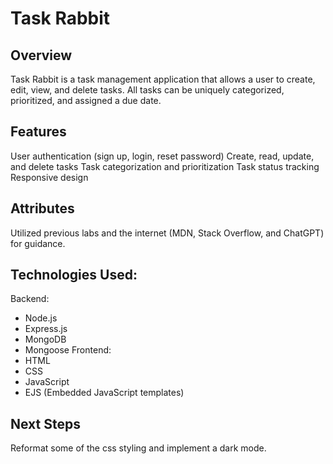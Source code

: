 # Task Rabbit

## Overview
Task Rabbit is a task management application that allows a user to create, edit, view, and delete tasks. All tasks can be uniquely categorized, prioritized, and assigned a due date. 

## Features
User authentication (sign up, login, reset password)
Create, read, update, and delete tasks
Task categorization and prioritization
Task status tracking
Responsive design

## Attributes
Utilized previous labs and the internet (MDN, Stack Overflow, and ChatGPT) for guidance. 

## Technologies Used:
Backend:
- Node.js
- Express.js
- MongoDB
- Mongoose
Frontend:
- HTML
- CSS
- JavaScript
- EJS (Embedded JavaScript templates)

## Next Steps
Reformat some of the css styling and implement a dark mode. 